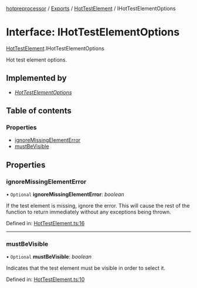 [hotpreprocessor](../README.md) / [Exports](../modules.md) / [HotTestElement](../modules/hottestelement.md) / IHotTestElementOptions

# Interface: IHotTestElementOptions

[HotTestElement](../modules/hottestelement.md).IHotTestElementOptions

Hot test element options.

## Implemented by

* [*HotTestElementOptions*](../classes/hottestelement.hottestelementoptions.md)

## Table of contents

### Properties

- [ignoreMissingElementError](hottestelement.ihottestelementoptions.md#ignoremissingelementerror)
- [mustBeVisible](hottestelement.ihottestelementoptions.md#mustbevisible)

## Properties

### ignoreMissingElementError

• `Optional` **ignoreMissingElementError**: *boolean*

If the test element is missing, ignore the error. This
will cause the rest of the function to return immediately
without any exceptions being thrown.

Defined in: [HotTestElement.ts:16](https://github.com/OurFreeLight/HotPreprocessor/blob/ff92735/src/HotTestElement.ts#L16)

___

### mustBeVisible

• `Optional` **mustBeVisible**: *boolean*

Indicates that the test element must be visible in
order to select it.

Defined in: [HotTestElement.ts:10](https://github.com/OurFreeLight/HotPreprocessor/blob/ff92735/src/HotTestElement.ts#L10)
